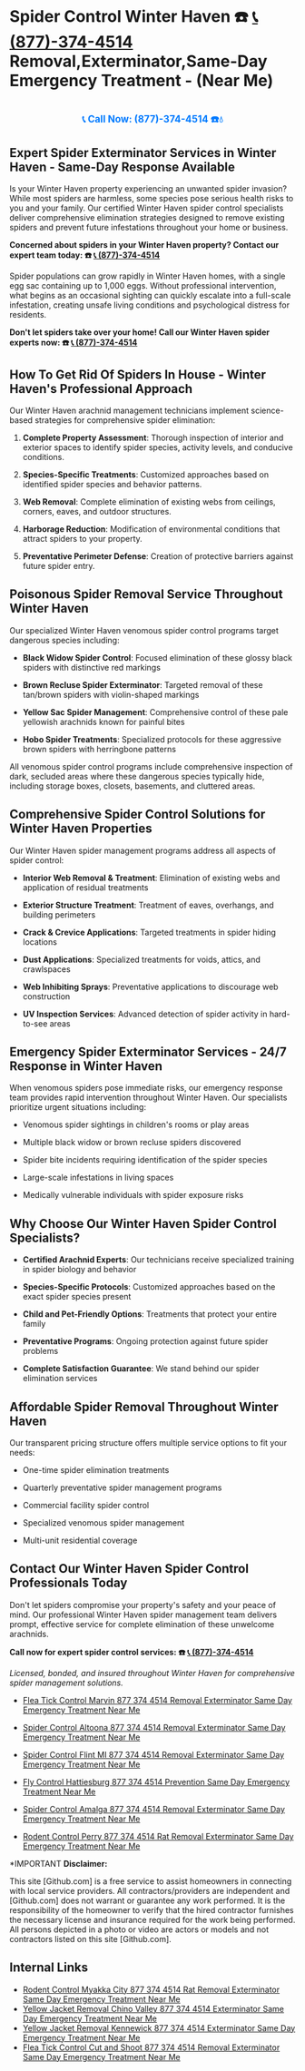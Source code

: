 # Spider Control Winter Haven ☎️ [📞 (877)-374-4514](https://pest-control-4514.netlify.app) Removal,Exterminator,Same-Day Emergency Treatment - (Near Me)
# 

<p align="center" style="font-size: 1.2em; font-weight: bold; margin: 20px 0;">
  <a href="https://pest-control-4514.netlify.app" target="_blank" style="color: #007BFF; text-decoration: none;">📞 Call Now: (877)-374-4514 ☎️💧</a>
</p>

## Expert Spider Exterminator Services in Winter Haven - Same-Day Response Available

Is your Winter Haven property experiencing an unwanted spider invasion? While most spiders are harmless, some species pose serious health risks to you and your family. Our certified Winter Haven spider control specialists deliver comprehensive elimination strategies designed to remove existing spiders and prevent future infestations throughout your home or business.

**Concerned about spiders in your Winter Haven property? Contact our expert team today: ☎️ [📞 (877)-374-4514](https://pest-control-4514.netlify.app)**

Spider populations can grow rapidly in Winter Haven homes, with a single egg sac containing up to 1,000 eggs. Without professional intervention, what begins as an occasional sighting can quickly escalate into a full-scale infestation, creating unsafe living conditions and psychological distress for residents.

**Don't let spiders take over your home! Call our Winter Haven spider experts now: ☎️ [📞 (877)-374-4514](https://pest-control-4514.netlify.app)**

## How To Get Rid Of Spiders In House - Winter Haven's Professional Approach

Our Winter Haven arachnid management technicians implement science-based strategies for comprehensive spider elimination:

1. **Complete Property Assessment**: Thorough inspection of interior and exterior spaces to identify spider species, activity levels, and conducive conditions.

2. **Species-Specific Treatments**: Customized approaches based on identified spider species and behavior patterns.

3. **Web Removal**: Complete elimination of existing webs from ceilings, corners, eaves, and outdoor structures.

4. **Harborage Reduction**: Modification of environmental conditions that attract spiders to your property.

5. **Preventative Perimeter Defense**: Creation of protective barriers against future spider entry.

## Poisonous Spider Removal Service Throughout Winter Haven

Our specialized Winter Haven venomous spider control programs target dangerous species including:

- **Black Widow Spider Control**: Focused elimination of these glossy black spiders with distinctive red markings

- **Brown Recluse Spider Exterminator**: Targeted removal of these tan/brown spiders with violin-shaped markings

- **Yellow Sac Spider Management**: Comprehensive control of these pale yellowish arachnids known for painful bites

- **Hobo Spider Treatments**: Specialized protocols for these aggressive brown spiders with herringbone patterns

All venomous spider control programs include comprehensive inspection of dark, secluded areas where these dangerous species typically hide, including storage boxes, closets, basements, and cluttered areas.

## Comprehensive Spider Control Solutions for Winter Haven Properties

Our Winter Haven spider management programs address all aspects of spider control:

- **Interior Web Removal & Treatment**: Elimination of existing webs and application of residual treatments

- **Exterior Structure Treatment**: Treatment of eaves, overhangs, and building perimeters

- **Crack & Crevice Applications**: Targeted treatments in spider hiding locations

- **Dust Applications**: Specialized treatments for voids, attics, and crawlspaces

- **Web Inhibiting Sprays**: Preventative applications to discourage web construction

- **UV Inspection Services**: Advanced detection of spider activity in hard-to-see areas

## Emergency Spider Exterminator Services - 24/7 Response in Winter Haven

When venomous spiders pose immediate risks, our emergency response team provides rapid intervention throughout Winter Haven. Our specialists prioritize urgent situations including:

- Venomous spider sightings in children's rooms or play areas

- Multiple black widow or brown recluse spiders discovered

- Spider bite incidents requiring identification of the spider species

- Large-scale infestations in living spaces

- Medically vulnerable individuals with spider exposure risks

## Why Choose Our Winter Haven Spider Control Specialists?

- **Certified Arachnid Experts**: Our technicians receive specialized training in spider biology and behavior

- **Species-Specific Protocols**: Customized approaches based on the exact spider species present

- **Child and Pet-Friendly Options**: Treatments that protect your entire family

- **Preventative Programs**: Ongoing protection against future spider problems

- **Complete Satisfaction Guarantee**: We stand behind our spider elimination services

## Affordable Spider Removal Throughout Winter Haven

Our transparent pricing structure offers multiple service options to fit your needs:

- One-time spider elimination treatments

- Quarterly preventative spider management programs

- Commercial facility spider control

- Specialized venomous spider management

- Multi-unit residential coverage

## Contact Our Winter Haven Spider Control Professionals Today

Don't let spiders compromise your property's safety and your peace of mind. Our professional Winter Haven spider management team delivers prompt, effective service for complete elimination of these unwelcome arachnids.

**Call now for expert spider control services: ☎️ [📞 (877)-374-4514](https://pest-control-4514.netlify.app)**

*Licensed, bonded, and insured throughout Winter Haven for comprehensive spider management solutions.*


- [Flea Tick Control Marvin 877 374 4514 Removal Exterminator Same Day Emergency Treatment Near Me](https://github.com/allyoucaneatsushiin/pest-control/blob/main/Flea-Tick-Control-Marvin-877-374-4514-Removal-Exterminator-Same-Day-Emergency-Treatment-Near-Me.md)
- [Spider Control Altoona 877 374 4514 Removal Exterminator Same Day Emergency Treatment Near Me](https://github.com/allyoucaneatsushiin/pest-control/blob/main/Spider-Control-Altoona-877-374-4514-Removal-Exterminator-Same-Day-Emergency-Treatment-Near-Me.md)
- [Spider Control Flint MI 877 374 4514 Removal Exterminator Same Day Emergency Treatment Near Me](https://github.com/allyoucaneatsushiin/pest-control/blob/main/Spider-Control-Flint-MI-877-374-4514-Removal-Exterminator-Same-Day-Emergency-Treatment-Near-Me.md)


- [Fly Control Hattiesburg 877 374 4514 Prevention Same Day Emergency Treatment Near Me](https://github.com/allyoucaneatsushiin/pest-control/blob/main/Fly-Control-Hattiesburg-877-374-4514-Prevention-Same-Day-Emergency-Treatment-Near-Me.md)
- [Spider Control Amalga 877 374 4514 Removal Exterminator Same Day Emergency Treatment Near Me](https://github.com/allyoucaneatsushiin/pest-control/blob/main/Spider-Control-Amalga-877-374-4514-Removal-Exterminator-Same-Day-Emergency-Treatment-Near-Me.md)
- [Rodent Control Perry 877 374 4514 Rat Removal Exterminator Same Day Emergency Treatment Near Me](https://github.com/allyoucaneatsushiin/pest-control/blob/main/Rodent-Control-Perry-877-374-4514-Rat-Removal-Exterminator-Same-Day-Emergency-Treatment-Near-Me.md)


*IMPORTANT **Disclaimer:**  

This site [Github.com] is a free service to assist homeowners in connecting with local service providers. All contractors/providers are independent and [Github.com] does not warrant or guarantee any work performed. It is the responsibility of the homeowner to verify that the hired contractor furnishes the necessary license and insurance required for the work being performed. All persons depicted in a photo or video are actors or models and not contractors listed on this site [Github.com].


## Internal Links
- [Rodent Control Myakka City 877 374 4514 Rat Removal Exterminator Same Day Emergency Treatment Near Me](https://github.com/allyoucaneatsushiin/pest-control/blob/main/Rodent-Control-Myakka-City-877-374-4514-Rat-Removal-Exterminator-Same-Day-Emergency-Treatment-Near-Me.md)
- [Yellow Jacket Removal Chino Valley 877 374 4514 Exterminator Same Day Emergency Treatment Near Me](https://github.com/allyoucaneatsushiin/pest-control/blob/main/Yellow-Jacket-Removal-Chino-Valley-877-374-4514-Exterminator-Same-Day-Emergency-Treatment-Near-Me.md)
- [Yellow Jacket Removal Kennewick 877 374 4514 Exterminator Same Day Emergency Treatment Near Me](https://github.com/allyoucaneatsushiin/pest-control/blob/main/Yellow-Jacket-Removal-Kennewick-877-374-4514-Exterminator-Same-Day-Emergency-Treatment-Near-Me.md)
- [Flea Tick Control Cut and Shoot 877 374 4514 Removal Exterminator Same Day Emergency Treatment Near Me](https://github.com/allyoucaneatsushiin/pest-control/blob/main/Flea-Tick-Control-Cut-and-Shoot-877-374-4514-Removal-Exterminator-Same-Day-Emergency-Treatment-Near-Me.md)
